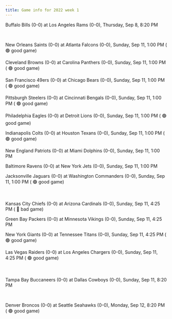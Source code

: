 ```yaml
---
title: Game info for 2022 week 1
---
```

Buffalo Bills (0-0) at Los Angeles Rams (0-0), Thursday, Sep 8, 8:20 PM


<br/>

New Orleans Saints (0-0) at Atlanta Falcons (0-0), Sunday, Sep 11, 1:00 PM (	:green_circle: good game)

Cleveland Browns (0-0) at Carolina Panthers (0-0), Sunday, Sep 11, 1:00 PM (	:green_circle: good game)

San Francisco 49ers (0-0) at Chicago Bears (0-0), Sunday, Sep 11, 1:00 PM (	:green_circle: good game)

Pittsburgh Steelers (0-0) at Cincinnati Bengals (0-0), Sunday, Sep 11, 1:00 PM (	:green_circle: good game)

Philadelphia Eagles (0-0) at Detroit Lions (0-0), Sunday, Sep 11, 1:00 PM (	:green_circle: good game)

Indianapolis Colts (0-0) at Houston Texans (0-0), Sunday, Sep 11, 1:00 PM (	:green_circle: good game)

New England Patriots (0-0) at Miami Dolphins (0-0), Sunday, Sep 11, 1:00 PM

Baltimore Ravens (0-0) at New York Jets (0-0), Sunday, Sep 11, 1:00 PM

Jacksonville Jaguars (0-0) at Washington Commanders (0-0), Sunday, Sep 11, 1:00 PM (	:green_circle: good game)


<br/>

Kansas City Chiefs (0-0) at Arizona Cardinals (0-0), Sunday, Sep 11, 4:25 PM (	:red_circle: bad game)

Green Bay Packers (0-0) at Minnesota Vikings (0-0), Sunday, Sep 11, 4:25 PM

New York Giants (0-0) at Tennessee Titans (0-0), Sunday, Sep 11, 4:25 PM (	:green_circle: good game)

Las Vegas Raiders (0-0) at Los Angeles Chargers (0-0), Sunday, Sep 11, 4:25 PM (	:green_circle: good game)


<br/>

Tampa Bay Buccaneers (0-0) at Dallas Cowboys (0-0), Sunday, Sep 11, 8:20 PM


<br/>

Denver Broncos (0-0) at Seattle Seahawks (0-0), Monday, Sep 12, 8:20 PM (	:green_circle: good game)

